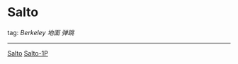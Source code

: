 # Salto
tag: *Berkeley* *地面* *弹跳*

---


[Salto](https://www.youtube.com/watch?v=xvIk39rkkiU)
[Salto-1P](https://www.youtube.com/watch?v=2dJmArHRn0U)
